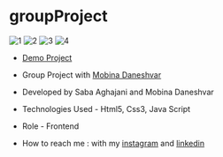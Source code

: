 # groupProject
![1](https://github.com/Saba-Aghajani-developer/groupProject/assets/135870519/99cd8a9f-f1c1-4718-b32e-7ab61a49dad6)
![2](https://github.com/Saba-Aghajani-developer/groupProject/assets/135870519/caf3aa8d-88a2-45ad-b6b1-44fb2b262466)
![3](https://github.com/Saba-Aghajani-developer/groupProject/assets/135870519/f66e6692-eb44-461e-8139-c16e671c9185)
![4](https://github.com/Saba-Aghajani-developer/groupProject/assets/135870519/9e90dfc6-8e16-4b18-a0ba-e903e8a968e3)


- [Demo Project](https://saba-aghajani-developer.github.io/groupProject/)
- Group Project with [Mobina Daneshvar](https://github.com/mobinadanshvarweb)

- Developed by Saba Aghajani and Mobina Daneshvar
  
- Technologies Used - Html5, Css3, Java Script

- Role - Frontend

- How to reach me : with my [instagram](https://instagram.com/saba_aghajani_developer?utm_source=qr&igshid=MzNlNGNkZWQ4Mg%3D%3D) and [linkedin](https://www.linkedin.com/in/saba-a-69b608208)
